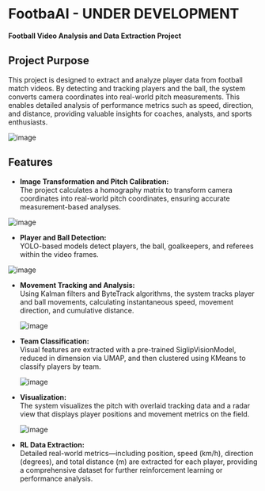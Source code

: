 # FootbaAI - UNDER DEVELOPMENT
 
**Football Video Analysis and Data Extraction Project**

## Project Purpose

This project is designed to extract and analyze player data from football match videos. By detecting and tracking players and the ball, the system converts camera coordinates into real-world pitch measurements. This enables detailed analysis of performance metrics such as speed, direction, and distance, providing valuable insights for coaches, analysts, and sports enthusiasts.

![image](https://github.com/user-attachments/assets/0b7b8622-8a57-42ed-980c-1b74488c2d13)


## Features

- **Image Transformation and Pitch Calibration:**  
  The project calculates a homography matrix to transform camera coordinates into real-world pitch coordinates, ensuring accurate measurement-based analyses.
  
 ![image](https://github.com/user-attachments/assets/0660058c-26b3-401c-bf88-45610be35ffa)

- **Player and Ball Detection:**  
  YOLO-based models detect players, the ball, goalkeepers, and referees within the video frames.
  
 ![image](https://github.com/user-attachments/assets/070eb0cb-5ce1-45fd-8e2c-37e2d1207576)

- **Movement Tracking and Analysis:**  
  Using Kalman filters and ByteTrack algorithms, the system tracks player and ball movements, calculating instantaneous speed, movement direction, and cumulative distance.

  ![image](https://github.com/user-attachments/assets/3f92fd35-0f9b-457e-914c-23d855353c3d)

- **Team Classification:**  
  Visual features are extracted with a pre-trained SiglipVisionModel, reduced in dimension via UMAP, and then clustered using KMeans to classify players by team.

  ![image](https://github.com/user-attachments/assets/bb2b959a-53b2-4ea1-9f56-83d8b9ccfe2d)

- **Visualization:**  
  The system visualizes the pitch with overlaid tracking data and a radar view that displays player positions and movement metrics on the field.

  ![image](https://github.com/user-attachments/assets/cf219d8a-54ca-4b86-b4fe-d414c88c55fe)

- **RL Data Extraction:**  
  Detailed real-world metrics—including position, speed (km/h), direction (degrees), and total distance (m) are extracted for each player, providing a comprehensive dataset for further reinforcement learning or performance analysis.
